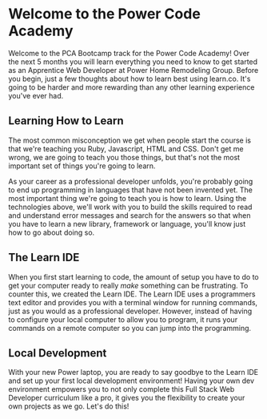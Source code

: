 # Welcome to the Power Code Academy

Welcome to the PCA Bootcamp track for the Power Code Academy! Over the next 5 months you will learn everything you need to know to get started as an Apprentice Web Developer at Power Home Remodeling Group. Before you begin, just a few thoughts about how to learn best using learn.co. It's going to be harder and more rewarding than any other learning experience you've ever had.

## Learning How to Learn

The most common misconception we get when people start the course is that we're teaching you Ruby, Javascript, HTML and CSS. Don't get me wrong, we are going to teach you those things, but that's not the most important set of things you're going to learn.

As your career as a professional developer unfolds, you're probably going to end up programming in languages that have not been invented yet. The most important thing we're going to teach you is how to learn. Using the technologies above, we'll work with you to build the skills required to read and understand error messages and search for the answers so that when you have to learn a new library, framework or language, you'll know just how to go about doing so.

## The Learn IDE

When you first start learning to code, the amount of setup you have to do to get your computer ready to really *make* something can be frustrating. To counter this, we created the Learn IDE. The Learn IDE uses a programmers text editor and provides you with a terminal window for running commands, just as you would as a professional developer. However, instead of having to configure your local computer to allow you to program, it runs your commands on a remote computer so you can jump into the programming.

## Local Development

With your new Power laptop, you are ready to say goodbye to the Learn IDE and set up your first local development environment! Having your own dev environment empowers you to not only complete this Full Stack Web Developer curriculum like a pro, it gives you the flexibility to create your own projects as we go. Let's do this!
